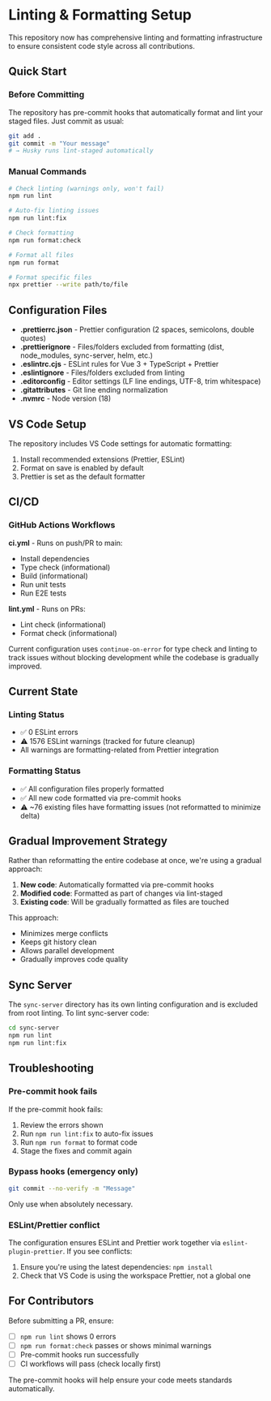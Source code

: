 # Linting & Formatting Setup

This repository now has comprehensive linting and formatting infrastructure to ensure consistent code style across all contributions.

## Quick Start

### Before Committing

The repository has pre-commit hooks that automatically format and lint your staged files. Just commit as usual:

```bash
git add .
git commit -m "Your message"
# → Husky runs lint-staged automatically
```

### Manual Commands

```bash
# Check linting (warnings only, won't fail)
npm run lint

# Auto-fix linting issues
npm run lint:fix

# Check formatting
npm run format:check

# Format all files
npm run format

# Format specific files
npx prettier --write path/to/file
```

## Configuration Files

- **.prettierrc.json** - Prettier configuration (2 spaces, semicolons, double quotes)
- **.prettierignore** - Files/folders excluded from formatting (dist, node_modules, sync-server, helm, etc.)
- **.eslintrc.cjs** - ESLint rules for Vue 3 + TypeScript + Prettier
- **.eslintignore** - Files/folders excluded from linting
- **.editorconfig** - Editor settings (LF line endings, UTF-8, trim whitespace)
- **.gitattributes** - Git line ending normalization
- **.nvmrc** - Node version (18)

## VS Code Setup

The repository includes VS Code settings for automatic formatting:

1. Install recommended extensions (Prettier, ESLint)
2. Format on save is enabled by default
3. Prettier is set as the default formatter

## CI/CD

### GitHub Actions Workflows

**ci.yml** - Runs on push/PR to main:

- Install dependencies
- Type check (informational)
- Build (informational)
- Run unit tests
- Run E2E tests

**lint.yml** - Runs on PRs:

- Lint check (informational)
- Format check (informational)

Current configuration uses `continue-on-error` for type check and linting to track issues without blocking development while the codebase is gradually improved.

## Current State

### Linting Status

- ✅ 0 ESLint errors
- ⚠️ 1576 ESLint warnings (tracked for future cleanup)
- All warnings are formatting-related from Prettier integration

### Formatting Status

- ✅ All configuration files properly formatted
- ✅ All new code formatted via pre-commit hooks
- ⚠️ ~76 existing files have formatting issues (not reformatted to minimize delta)

## Gradual Improvement Strategy

Rather than reformatting the entire codebase at once, we're using a gradual approach:

1. **New code**: Automatically formatted via pre-commit hooks
2. **Modified code**: Formatted as part of changes via lint-staged
3. **Existing code**: Will be gradually formatted as files are touched

This approach:

- Minimizes merge conflicts
- Keeps git history clean
- Allows parallel development
- Gradually improves code quality

## Sync Server

The `sync-server` directory has its own linting configuration and is excluded from root linting. To lint sync-server code:

```bash
cd sync-server
npm run lint
npm run lint:fix
```

## Troubleshooting

### Pre-commit hook fails

If the pre-commit hook fails:

1. Review the errors shown
2. Run `npm run lint:fix` to auto-fix issues
3. Run `npm run format` to format code
4. Stage the fixes and commit again

### Bypass hooks (emergency only)

```bash
git commit --no-verify -m "Message"
```

Only use when absolutely necessary.

### ESLint/Prettier conflict

The configuration ensures ESLint and Prettier work together via `eslint-plugin-prettier`. If you see conflicts:

1. Ensure you're using the latest dependencies: `npm install`
2. Check that VS Code is using the workspace Prettier, not a global one

## For Contributors

Before submitting a PR, ensure:

- [ ] `npm run lint` shows 0 errors
- [ ] `npm run format:check` passes or shows minimal warnings
- [ ] Pre-commit hooks run successfully
- [ ] CI workflows will pass (check locally first)

The pre-commit hooks will help ensure your code meets standards automatically.
